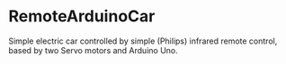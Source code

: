 # RemoteArduinoCar
Simple electric car controlled by simple (Philips) infrared remote control, based by two Servo motors and Arduino Uno.
